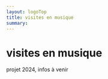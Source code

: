 ```yaml
---
layout: logoTop
title: visites en musique
summary: 
---
```

<h1>visites en musique</h1>
<p class="intro-text">projet 2024, infos à venir</p>